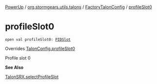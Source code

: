 [PowerUp](../../index.md) / [org.stormgears.utils.talons](../index.md) / [FactoryTalonConfig](index.md) / [profileSlot0](./profile-slot0.md)

# profileSlot0

`open val profileSlot0: `[`PIDSlot`](../-p-i-d-slot/index.md)

Overrides [TalonConfig.profileSlot0](../-talon-config/profile-slot0.md)

Profile slot 0

**See Also**

[TalonSRX.selectProfileSlot](#)

